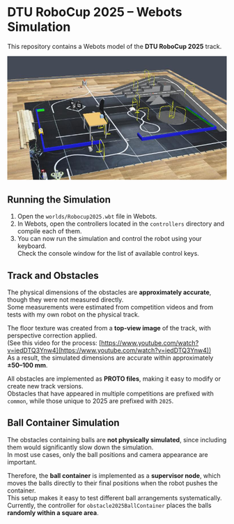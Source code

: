 # DTU RoboCup 2025 – Webots Simulation

This repository contains a Webots model of the **DTU RoboCup 2025** track.

![DTU RoboCup 2025 Simulation](worlds/.robocup2025.jpg)

## Running the Simulation

1. Open the `worlds/Robocup2025.wbt` file in Webots.  
2. In Webots, open the controllers located in the `controllers` directory and compile each of them.  
3. You can now run the simulation and control the robot using your keyboard.  
   Check the console window for the list of available control keys.

## Track and Obstacles

The physical dimensions of the obstacles are **approximately accurate**, though they were not measured directly.  
Some measurements were estimated from competition videos and from tests with my own robot on the physical track.

The floor texture was created from a **top-view image** of the track, with perspective correction applied.  
(See this video for the process: [https://www.youtube.com/watch?v=iedDTQ3Ynw4](https://www.youtube.com/watch?v=iedDTQ3Ynw4))  
As a result, the simulated dimensions are accurate within approximately **±50–100 mm**.

All obstacles are implemented as **PROTO files**, making it easy to modify or create new track versions.  
Obstacles that have appeared in multiple competitions are prefixed with `common`, while those unique to 2025 are prefixed with `2025`.

## Ball Container Simulation

The obstacles containing balls are **not physically simulated**, since including them would significantly slow down the simulation.  
In most use cases, only the ball positions and camera appearance are important.

Therefore, the **ball container** is implemented as a **supervisor node**, which moves the balls directly to their final positions when the robot pushes the container.  
This setup makes it easy to test different ball arrangements systematically.  
Currently, the controller for `obstacle2025BallContainer` places the balls **randomly within a square area**.
